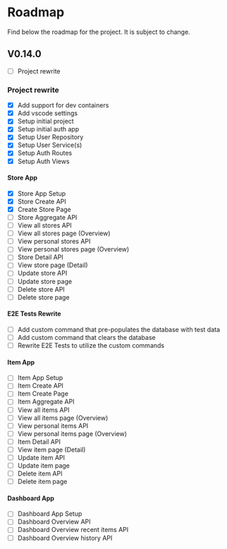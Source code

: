 # Roadmap

Find below the roadmap for the project. It is subject to change.

## V0.14.0

- [ ] Project rewrite

### Project rewrite

- [x] Add support for dev containers
- [x] Add vscode settings
- [x] Setup initial project
- [x] Setup initial auth app
- [x] Setup User Repository
- [x] Setup User Service(s)
- [x] Setup Auth Routes
- [x] Setup Auth Views

#### Store App

- [x] Store App Setup
- [x] Store Create API
- [x] Create Store Page
- [ ] Store Aggregate API
- [ ] View all stores API
- [ ] View all stores page (Overview)
- [ ] View personal stores API
- [ ] View personal stores page (Overview)
- [ ] Store Detail API
- [ ] View store page (Detail)
- [ ] Update store API
- [ ] Update store page
- [ ] Delete store API
- [ ] Delete store page

#### E2E Tests Rewrite

- [ ] Add custom command that pre-populates the database with test data
- [ ] Add custom command that clears the database
- [ ] Rewrite E2E Tests to utilize the custom commands

#### Item App

- [ ] Item App Setup
- [ ] Item Create API
- [ ] Item Create Page
- [ ] Item Aggregate API
- [ ] View all items API
- [ ] View all items page (Overview)
- [ ] View personal items API
- [ ] View personal items page (Overview)
- [ ] Item Detail API
- [ ] View item page (Detail)
- [ ] Update item API
- [ ] Update item page
- [ ] Delete item API
- [ ] Delete item page

#### Dashboard App

- [ ] Dashboard App Setup
- [ ] Dashboard Overview API
- [ ] Dashboard Overview recent items API
- [ ] Dashboard Overview history API